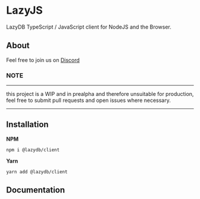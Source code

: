# LazyJS

LazyDB TypeScript / JavaScript client for NodeJS and the Browser.

## About
Feel free to join us on [Discord](https://discord.gg/ruzmwh9)

### NOTE
---

this project is a WIP and in prealpha and therefore unsuitable for production, feel free to submit pull requests and open issues where necessary.

---

## Installation

**NPM**
```
npm i @lazydb/client
```

**Yarn**
```
yarn add @lazydb/client
```

## Documentation

